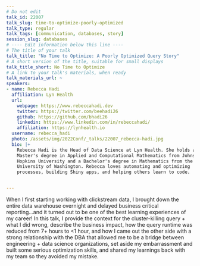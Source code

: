 ```yaml
---
# Do not edit
talk_id: 22007
talk_slug: time-to-optimize-poorly-optimized
talk_type: regular
talk_tags: [communication, databases, story]
session_slug: databases
# ---- Edit information below this line ----
# The title of your talk
talk_title: "No Time to Optimize: A Poorly Optimized Query Story"
# A short version of the title, suitable for small displays
talk_title_short: No Time to Optimize
# A link to your talk's materials, when ready
talk_materials_url: ~
speakers:
- name: Rebecca Hadi
  affiliation: Lyn Health
  url:
    webpage: https://www.rebeccahadi.dev
    twitter: https://twitter.com/beehadi26
    github: https://github.com/bhadi26
    linkedin: https://www.linkedin.com/in/rebeccahadi/
    affiliation: https://lynhealth.io
  username: rebecca_hadi
  photo: /assets/img/2022Conf/_talks/22007_rebecca-hadi.jpg
  bio: |+
    Rebecca Hadi is the Head of Data Science at Lyn Health. She holds a
    Master's degree in Applied and Computational Mathematics from Johns
    Hopkins University and a Bachelor's degree in Mathematics from the
    University of Washington. Rebecca loves automating and optimizing
    processes, building Shiny apps, and helping others learn to code.


---
```


<!-- ABSTRACT ----
Please write abstract below. You may use simple markdown (links, code style, bold, italics)
-->

When I first starting working with clickstream data, I brought down the entire
data warehouse overnight and delayed business critical reporting...and it turned
out to be one of the best learning experiences of my career! In this talk, I
provide the context for the cluster-killing query + what I did wrong, describe
the business impact, how the query runtime was reduced from 7+ hours to <1 hour,
and how I came out the other side with a strong relationship with the DBA that
allowed me to be a bridge between engineering + data science organizations, set
aside my embarrassment and built some serious optimization skills, and shared my
learnings back with my team so they avoided my mistake.

